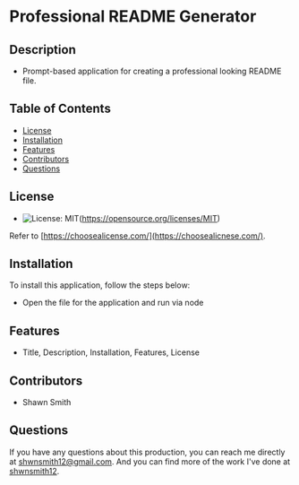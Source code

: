 # Professional README Generator
  
  ## Description
  - Prompt-based application for creating a professional looking README file.

  ## Table of Contents

  - [License](#license)
  - [Installation](#installation)
  - [Features](#features)
  - [Contributors](#contributors)
  - [Questions](#questions)

  ## License
  - ![License: MIT](https://img.shields.io/badge/License-MIT-yellow.svg)(https://opensource.org/licenses/MIT)

  Refer to [https://choosealicense.com/](https://choosealicnese.com/).

  ## Installation
  To install this application, follow the steps below:
  - Open the file for the application and run via node

  ## Features

  - Title, Description, Installation, Features, License

  ## Contributors

  - Shawn Smith

  ## Questions

  If you have any questions about this production, you can reach me directly at shwnsmith12@gmail.com. And you can find more of the work I've done at [shwnsmith12](https://github.com/shwnsmith12/).
